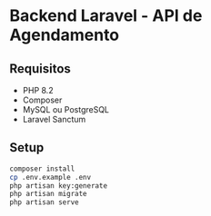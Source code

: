 # Backend Laravel - API de Agendamento

## Requisitos
- PHP 8.2
- Composer
- MySQL ou PostgreSQL
- Laravel Sanctum

## Setup
```bash
composer install
cp .env.example .env
php artisan key:generate
php artisan migrate
php artisan serve
```

